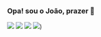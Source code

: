 ### Opa! sou o João, prazer 🥳

![](https://img.shields.io/badge/Flutter-02569B?style=for-the-badge&logo=flutter&logoColor=white)
![](https://img.shields.io/badge/Kotlin-0095D5?&style=for-the-badge&logo=kotlin&logoColor=white)
![]([https://img.shields.io/badge/Kotlin-0095D5?&style=for-the-badge&logo=kotlin&logoColor=white](https://img.shields.io/badge/React_Native-20232A?style=for-the-badge&logo=react&logoColor=61DAFB))
![](https://img.shields.io/badge/C%23-239120?style=for-the-badge&logo=c-sharp&logoColor=white))
